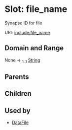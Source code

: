 
# Slot: file_name


Synapse ID for file

URI: [include:file_name](https://w3id.org/include/file_name)


## Domain and Range

None &#8594;  <sub>1..1</sub> [String](types/String.md)

## Parents


## Children


## Used by

 * [DataFile](DataFile.md)
